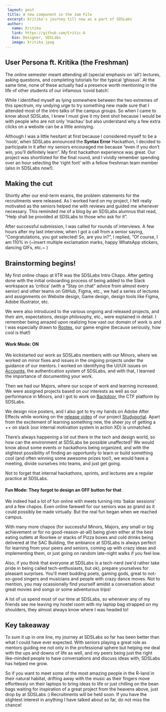 ```yaml
---
 layout: post
 title: A new component in the Jam File
 excerpt: Kritika's journey till now as a part of SDSLabs
 author:
   name: Kritika
   link: https://github.com/Critic-A
   bio: Designer, SDSLabs
   image: kritika.jpeg
---
```


## User Persona ft. Kritika (the Freshman)

The online semester meant attending all (special emphasis on ‘all’) lectures, asking questions, and completing tutorials for the typical ‘ghissus’. At the same time, none of these actually had a presence worth mentioning in the life of other students of our infamous ‘covid batch’.

While I identified myself as lying somewhere between the two extremes of this spectrum, my undying urge to try something new made sure that I attended most of the intro talks of the campus groups. So when I came to know about SDSLabs, I knew I must give it my best shot because I would be with people who are not only ‘machau’ but also understand why a few extra clicks on a website can be a little annoying.

Although I was a little hesitant at first because I considered myself to be a ‘noob’, when SDSLabs announced the __Syntax Error__ Hackathon, I decided to participate in it after my seniors encouraged me because “even if you don’t win, you’ll definitely learn”. My first hackathon experience was great. Our project was shortlisted for the final round, and I vividly remember spending over an hour selecting the ‘right font’ with a fellow freshman team member (also in SDSLabs now!).


## Making the cut 

Shortly after our end-term exams, the problem statements for the recruitments were released. As I worked hard on my project, I felt really motivated as the seniors helped me with reviews and guided me whenever necessary. This reminded me of a blog by an SDSLabs alumnus that read, “Help shall be provided at SDSLabs to those who ask for it”. 

After successful submission, I was called for rounds of interviews. A few hours after my last interview, when I got a call from a senior saying, “Congratulations, you got selected! So, are you in?”, I replied, “Of course, I am 110% in (~insert multiple exclamation marks, happy WhatsApp stickers, dancing GIFs, etc.~ )


## Brainstorming begins!

My first online chapo at IITR was the SDSLabs Intro Chapo. After getting done with the initial onboarding process of being added to the Slack workspace as ‘critica’ (with a “Stay on chat” advice from almost every senior) and other teams on GitHub, Figma, etc., we had a series of lectures and assignments on Website design, Game design, design tools like Figma, Adobe Illustrator, etc. 

We were also introduced to the various ongoing and released projects, and their aim, expectations, design philosophy, etc., were explained in detail. I remember being amazed upon realizing how vast our domain of work is and I was especially drawn to [Rootex](https://rootex.readthedocs.io/en/latest/), our game engine (because seriously, how cool is that!)

#### Work Mode: ON

We kickstarted our work as SDSLabs members with our Minors, where we worked on minor fixes and issues in the ongoing projects under the guidance of our mentors. I worked on identifying the UI/UX issues on [Accounts](https://accounts.sdslabs.co/login), the authentication system of SDSLabs, and with that, I learned the importance of documenting your work. 

Then we had our Majors, where our scope of work and learning increased. We were assigned projects based on our interests as well as our performance in Minors, and I got to work on [Backdoor](https://backdoor.sdslabs.co/), the CTF platform by SDSLabs. 

We design nice posters, and I also got to try my hands on Adobe After Effects while working on the [release video](https://fb.watch/bdS3RC87m6/) of our project [Studyportal](https://github.com/sdslabs/studyportal). Apart from the excitement of learning something new, the sheer joy of getting a ++ on slack (our internal motivation system in action XD) is unmatched. 

There’s always happening a lot out there in the tech and design world, so how can the environment at SDSLabs be possible unaffected? We would know about some events or hackathons being organized, and with the slightest possibility of finding an opportunity to learn or build something cool (and often winning some awesome prizes too!), we would have a meeting, divide ourselves into teams, and just get going. 

Not to forget that internal hackathons, sprints, and lectures are a regular practice at SDSLabs.


#### Fun Mode: They forgot to design an OFF button for that

We indeed had a lot of fun online with meets turning into ‘bakar sessions’ and a few chapos. Even online farewell for our seniors was as grand as it could possibly be made virtually. But the real fun began when we reached campus. 

With many more chapos (for successful Minors, Majors, any small or big achievement or for no good-reason-at-all) being given either at the best eating outlets at Roorkee or stacks of Pizza boxes and cold drinks being delivered at the SAC Building, the ambiance at SDSLabs is always perfect for learning from your peers and seniors, coming up with crazy ideas and implementing them, or just going on random late-night walks if you feel low. 

Also, if you think that everyone at SDSLabs is a tech-nerd (we'd rather take pride in being called tech-enthusiasts, but ok), prepare yourselves for pleasant surprises. You'll meet budding poets, gaming gods, great to not-so-good singers and musicians and people with crazy dance moves. Not to mention, you may ocassionally find yourself amidst a conversation about great movies and songs or some adventurous trips!

A lot of us spend most of our time at SDSLabs, so whenever any of my friends see me leaving my hostel room with my laptop bag strapped on my shoulders, they almost always know where I was headed to!


## Key takeaway

To sum it up in one line, my journey at SDSLabs so far has been better than what I could have ever expected. With seniors playing a great role as mentors guiding me not only in the professional sphere but helping me deal with the ups and downs of life as well, and my peers being just the right like-minded people to have conversations and discuss ideas with, SDSLabs has helped me grow.

So if you want to meet some of the most amazing people in the R-land in their natural habitat, drifting away with the music as their fingers move effortlessly on their laptops to bring ideas to life or just chilling on the bean bags waiting for inspiration of a great project from the heavens above, just drop by at SDSLabs :)
Recruitments will be held soon. If you have the slightest interest in anything I have talked about so far, do not miss the chance!
